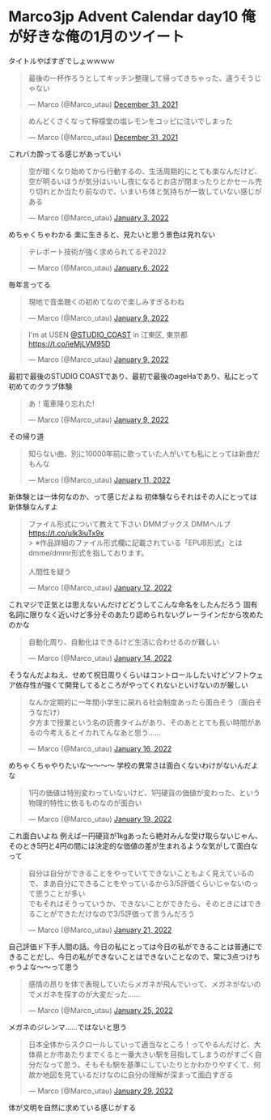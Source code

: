 # Marco3jp Advent Calendar day10 俺が好きな俺の1月のツイート

<script async src="https://platform.twitter.com/widgets.js" charset="utf-8"></script>

タイトルやばすぎでしょｗｗｗｗ

<blockquote class="twitter-tweet"><p lang="ja" dir="ltr">最後の一杯作ろうとしてキッチン整理して帰ってきちゃった、違うそうじゃない</p>&mdash; Marco (@Marco_utau) <a href="https://twitter.com/Marco_utau/status/1476961347695149061?ref_src=twsrc%5Etfw">December 31, 2021</a></blockquote>


<blockquote class="twitter-tweet"><p lang="ja" dir="ltr">めんどくさくなって檸檬堂の塩レモンをコッピに注いでしまった</p>&mdash; Marco (@Marco_utau) <a href="https://twitter.com/Marco_utau/status/1476962656053764096?ref_src=twsrc%5Etfw">December 31, 2021</a></blockquote>

これバカ酔ってる感じがあっていい


<blockquote class="twitter-tweet"><p lang="ja" dir="ltr">空が暗くなり始めてから行動するの、生活周期的にとても楽なんだけど、空が明るいほうが気分はいいし夜になるとお店が閉まったりとかセール売り切れとか当たり前なので、いまいち体と気持ちが一致していない感じがある</p>&mdash; Marco (@Marco_utau) <a href="https://twitter.com/Marco_utau/status/1477907570295963648?ref_src=twsrc%5Etfw">January 3, 2022</a></blockquote>

めちゃくちゃわかる
楽に生きると、見たいと思う景色は見れない

<blockquote class="twitter-tweet"><p lang="ja" dir="ltr">テレポート技術が強く求められてるぞ2022</p>&mdash; Marco (@Marco_utau) <a href="https://twitter.com/Marco_utau/status/1478898117441306625?ref_src=twsrc%5Etfw">January 6, 2022</a></blockquote>

毎年言ってる

<blockquote class="twitter-tweet"><p lang="ja" dir="ltr">現地で音楽聴くの初めてなので楽しみすぎるわね</p>&mdash; Marco (@Marco_utau) <a href="https://twitter.com/Marco_utau/status/1480136459516801027?ref_src=twsrc%5Etfw">January 9, 2022</a></blockquote>
<blockquote class="twitter-tweet"><p lang="ja" dir="ltr">I&#39;m at USEN <a href="https://twitter.com/studio_coast?ref_src=twsrc%5Etfw">@STUDIO_COAST</a> in 江東区, 東京都 <a href="https://t.co/ieMjLVM95D">https://t.co/ieMjLVM95D</a></p>&mdash; Marco (@Marco_utau) <a href="https://twitter.com/Marco_utau/status/1480148756435722242?ref_src=twsrc%5Etfw">January 9, 2022</a></blockquote>

最初で最後のSTUDIO COASTであり、最初で最後のageHaであり、私にとって初めてのクラブ体験

<blockquote class="twitter-tweet"><p lang="ja" dir="ltr">あ！電車降り忘れた!</p>&mdash; Marco (@Marco_utau) <a href="https://twitter.com/Marco_utau/status/1480303702934450176?ref_src=twsrc%5Etfw">January 9, 2022</a></blockquote>

その帰り道

<blockquote class="twitter-tweet"><p lang="ja" dir="ltr">知らない曲、別に10000年前に歌っていた人がいても私にとっては新曲だもんな</p>&mdash; Marco (@Marco_utau) <a href="https://twitter.com/Marco_utau/status/1480881702683947011?ref_src=twsrc%5Etfw">January 11, 2022</a></blockquote>

新体験とは一体何なのか、って感じだよね
初体験ならそれはその人にとっては新体験なんすよ

<blockquote class="twitter-tweet"><p lang="ja" dir="ltr">ファイル形式について教えて下さい DMMブックス DMMヘルプ <a href="https://t.co/uIk3iuTx9x">https://t.co/uIk3iuTx9x</a> <br>&gt; ※作品詳細のファイル形式欄に記載されている「EPUB形式」とはdmme/dmmr形式を指しております。<br><br>人間性を疑う</p>&mdash; Marco (@Marco_utau) <a href="https://twitter.com/Marco_utau/status/1481298485865742341?ref_src=twsrc%5Etfw">January 12, 2022</a></blockquote>

これマジで正気とは思えないんだけどどうしてこんな命名をしたんだろう
固有名詞に限りなく近いけど多分そのあたり認められないグレーラインだから攻めたのかな

<blockquote class="twitter-tweet"><p lang="ja" dir="ltr">自動化周り、自動化はできるけど生活に合わせるのが難しい</p>&mdash; Marco (@Marco_utau) <a href="https://twitter.com/Marco_utau/status/1481803382277177346?ref_src=twsrc%5Etfw">January 14, 2022</a></blockquote>

そうなんだよねえ、せめて祝日周りくらいはコントロールしたいけどソフトウェア依存性が強くて開発してるところがやってくれないといけないのが厳しい

<blockquote class="twitter-tweet"><p lang="ja" dir="ltr">なんか定期的に一年間小学生に戻れる社会制度あったら面白そう（面白そうなだけ）<br>夕方まで授業という名の読書タイムがあり、そのあととても長い時間があるの今考えるとイカれてんなあと思う……</p>&mdash; Marco (@Marco_utau) <a href="https://twitter.com/Marco_utau/status/1482723241903136770?ref_src=twsrc%5Etfw">January 16, 2022</a></blockquote>

めちゃくちゃやりたいな〜〜〜〜
学校の異常さは面白くないわけがないんだよな

<blockquote class="twitter-tweet"><p lang="ja" dir="ltr">1円の価値は特別変わっていないけど、1円硬貨の価値が変わった、という物理的特性に依るものなのが面白い</p>&mdash; Marco (@Marco_utau) <a href="https://twitter.com/Marco_utau/status/1483771209162838018?ref_src=twsrc%5Etfw">January 19, 2022</a></blockquote>

これ面白いよね
例えば一円硬貨が1kgあったら絶対みんな受け取らないじゃん、そのとき5円と4円の間には決定的な価値の差が生まれるような気がして面白なって

<blockquote class="twitter-tweet"><p lang="ja" dir="ltr">自分は自分ができることをやっていてできないこともよく見えているので、まあ自分にできることをやっているから3/5評価くらいじゃないのって思うことが多い<br>でもそれはそうっていうか、できないことができたら、そのときにはできることができただけなので3/5評価って言うんだろう</p>&mdash; Marco (@Marco_utau) <a href="https://twitter.com/Marco_utau/status/1484382382526713858?ref_src=twsrc%5Etfw">January 21, 2022</a></blockquote>

自己評価ド下手人間の話。今日の私にとっては今日の私ができることは普通にできることだし、今日の私ができないことはできないことなので、常に3点つけちゃうよな〜〜って思う


<blockquote class="twitter-tweet"><p lang="ja" dir="ltr">感情の昂りを体で表現していたらメガネが飛んでいって、メガネがないのでメガネを探すのが大変だった……</p>&mdash; Marco (@Marco_utau) <a href="https://twitter.com/Marco_utau/status/1485987180044763140?ref_src=twsrc%5Etfw">January 25, 2022</a></blockquote>

メガネのジレンマ……ではないと思う

<blockquote class="twitter-tweet"><p lang="ja" dir="ltr">日本全体からスクロールしていって適当なところ！ってやるんだけど、大体県とか市あたりまでくると一番大きい駅を目指してしまうのがすごく自分だなって思う。そもそも駅を基準にしていたりとかわかりやすくて、何故か地図を見ているだけなのに自分の理解が深まって面白すぎる</p>&mdash; Marco (@Marco_utau) <a href="https://twitter.com/Marco_utau/status/1487464689869389825?ref_src=twsrc%5Etfw">January 29, 2022</a></blockquote>

体が文明を自然に求めている感じがする
